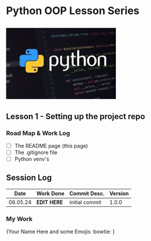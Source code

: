 # Python OOP Lesson Series

## <img src="./assets/pythonImage.jpg" width="300">

## Lesson 1 - Setting up the project repo

### Road Map & Work Log

- [ ] The README page (this page)
- [ ] The .gitignore file
- [ ] Python venv's

## Session Log

Date | Work Done | Commit Desc. | Version
---------- | ------------- | --------- | --------
06.05.24 | **EDIT HERE** | initial commit | 1.0.0


### My Work

{Your Name Here and some Emojis :bowtie: }
